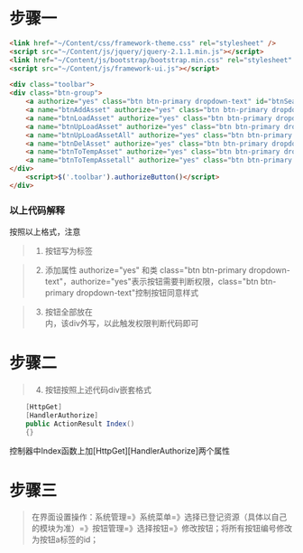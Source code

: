 # 步骤一
```html
<link href="~/Content/css/framework-theme.css" rel="stylesheet" />
<script src="~/Content/js/jquery/jquery-2.1.1.min.js"></script>
<link href="~/Content/js/bootstrap/bootstrap.min.css" rel="stylesheet" />
<script src="~/Content/js/framework-ui.js"></script>

<div class="toolbar">
<div class="btn-group">
    <a authorize="yes" class="btn btn-primary dropdown-text" id="btnSearch" style="font-size:16px;"><i class="icon icon-search"></i> 查询</a>
    <a name="btnAddAsset" authorize="yes" class="btn btn-primary dropdown-text" id="btnAddAsset" onclick="btnAddAsset()" style="font-size:16px;"><i class="icon icon-ok"></i> 新增</a>
    <a name="btnLoadAsset" authorize="yes" class="btn btn-primary dropdown-text" id="btnLoadAsset" onclick="btnLoadAsset()" style="font-size:16px;"><i class="icon icon-upload"></i> 导入</a> 
    <a name="btnUpLoadAsset" authorize="yes" class="btn btn-primary dropdown-text" id="btnUpLoadAsset" onclick="btnUpLoadAsset()" style="font-size:16px;"><i class="icon icon-download"></i> 导出</a>
    <a name="btnUpLoadAssetAll" authorize="yes" class="btn btn-primary dropdown-text" id="btnUpLoadAssetAll" onclick="btnUpLoadAssetAll()" style="font-size:16px;"><i class="icon icon-download"></i> 全部导出</a>
    <a name="btnDelAsset" authorize="yes" class="btn btn-primary dropdown-text" id="btnDelAsset" style="font-size:16px;"><i class="icon icon-remove"></i> 删除</a>
    <a name="btnToTempAsset" authorize="yes" class="btn btn-primary dropdown-text" id="btnToTempAsset" style="font-size:16px;"><i class="icon icon-camera"></i>发布至预选</a>
    <a name="btnToTempAssetall" authorize="yes" class="btn btn-primary dropdown-text" id="btnToTempAssetall" style="font-size:16px;"><i class="icon icon-camera"></i>版权节目发布至预选</a>
</div>  
    <script>$('.toolbar').authorizeButton()</script>
</div>
```

### 以上代码解释
按照以上格式，注意
> 1. 按钮写为<a></a>标签

> 2. 添加属性 authorize="yes" 和类 class="btn btn-primary dropdown-text"，authorize="yes"表示按钮需要判断权限，class="btn btn-primary dropdown-text"控制按钮同意样式

> 3. 按钮全部放在<div class="btn-group"></div>内，该div外写<script>$('.toolbar').authorizeButton()</script>，以此触发权限判断代码即可
# 步骤二
> 4. 按钮按照上述代码div嵌套格式

```C#
    [HttpGet]
    [HandlerAuthorize]
    public ActionResult Index()
    {}
```

控制器中Index函数上加[HttpGet][HandlerAuthorize]两个属性

# 步骤三
> 在界面设置操作：系统管理=》系统菜单=》选择已登记资源（具体以自己的模块为准）=》按钮管理=》选择按钮=》修改按钮；将所有按钮编号修改为按钮a标签的id；